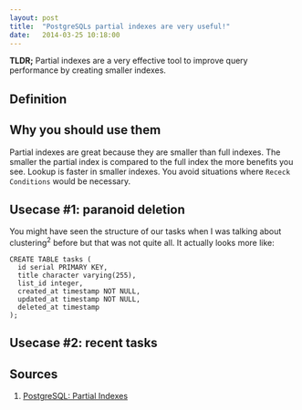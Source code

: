 ```yaml
---
layout: post
title:  "PostgreSQLs partial indexes are very useful!"
date:   2014-03-25 10:18:00
---
```


__TLDR;__ Partial indexes are a very effective tool to improve query performance by creating smaller indexes.

## Definition

## Why you should use them

Partial indexes are great because they are smaller than full indexes. The smaller the partial index is compared to the full index the more benefits you see. Lookup is faster in smaller indexes. You avoid situations where `Receck Conditions` would be necessary. 

## Usecase #1: paranoid deletion

You might have seen the structure of our tasks when I was talking about clustering<sup>2</sup> before but that was not quite all. It actually looks more like:

```
CREATE TABLE tasks (
  id serial PRIMARY KEY, 
  title character varying(255), 
  list_id integer,
  created_at timestamp NOT NULL,
  updated_at timestamp NOT NULL,
  deleted_at timestamp
);
```

## Usecase #2: recent tasks

## Sources
1. [PostgreSQL: Partial Indexes](http://www.postgresql.org/docs/current/static/indexes-partial.html)
